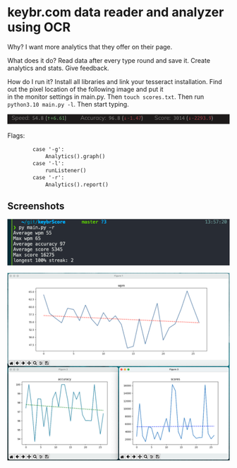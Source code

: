 # keybr.com data reader and analyzer using OCR

Why? I want more analytics that they offer on their page.

What does it do? Read data after every type round and save it. Create analytics and stats. Give feedback.

How do I run it? Install all libraries and link your tesseract installation. Find out the pixel location of the following image and put it      
in the monitor settings in main.py. Then `touch scores.txt`. Then run `python3.10 main.py -l`. Then start typing.

![keybr](img/keybr.png)

Flags:
```
        case '-g':
            Analytics().graph()
        case '-l':
            runListener()
        case '-r':
            Analytics().report()
```

## Screenshots

![report](img/report.png)

![graphs](img/graphs.png)
